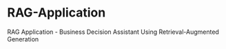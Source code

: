 # RAG-Application
RAG Application - Business Decision Assistant Using Retrieval-Augmented Generation
